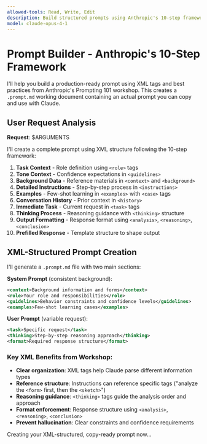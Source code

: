 ```yaml
---
allowed-tools: Read, Write, Edit
description: Build structured prompts using Anthropic's 10-step framework from Prompting 101
model: claude-opus-4-1
---
```


# Prompt Builder - Anthropic's 10-Step Framework

I'll help you build a production-ready prompt using XML tags and best practices from Anthropic's Prompting 101 workshop. This creates a `.prompt.md` working document containing an actual prompt you can copy and use with Claude.

## User Request Analysis

**Request**: $ARGUMENTS

I'll create a complete prompt using XML structure following the 10-step framework:

1. **Task Context** - Role definition using `<role>` tags
2. **Tone Context** - Confidence expectations in `<guidelines>`  
3. **Background Data** - Reference materials in `<context>` and `<background>`
4. **Detailed Instructions** - Step-by-step process in `<instructions>`
5. **Examples** - Few-shot learning in `<examples>` with `<case>` tags
6. **Conversation History** - Prior context in `<history>`
7. **Immediate Task** - Current request in `<task>` tags
8. **Thinking Process** - Reasoning guidance with `<thinking>` structure
9. **Output Formatting** - Response format using `<analysis>`, `<reasoning>`, `<conclusion>`
10. **Prefilled Response** - Template structure to shape output

## XML-Structured Prompt Creation

I'll generate a `.prompt.md` file with two main sections:

**System Prompt** (consistent background):
```xml
<context>Background information and forms</context>
<role>Your role and responsibilities</role>
<guidelines>Behavior constraints and confidence levels</guidelines>
<examples>Few-shot learning cases</examples>
```

**User Prompt** (variable request):
```xml
<task>Specific request</task>
<thinking>Step-by-step reasoning approach</thinking>
<format>Required response structure</format>
```

### Key XML Benefits from Workshop:

- **Clear organization**: XML tags help Claude parse different information types
- **Reference structure**: Instructions can reference specific tags ("analyze the `<form>` first, then the `<sketch>`")
- **Reasoning guidance**: `<thinking>` tags guide the analysis order and approach
- **Format enforcement**: Response structure using `<analysis>`, `<reasoning>`, `<conclusion>`
- **Prevent hallucination**: Clear constraints and confidence requirements

Creating your XML-structured, copy-ready prompt now...